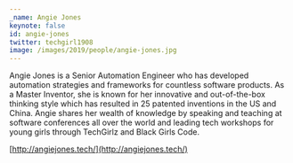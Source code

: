 ```yaml
---
_name: Angie Jones
keynote: false
id: angie-jones
twitter: techgirl1908
image: /images/2019/people/angie-jones.jpg
---
```



Angie Jones is a Senior Automation Engineer who has developed automation strategies and frameworks for countless software products. As a Master Inventor, she is known for her innovative and out-of-the-box thinking style which has resulted in 25 patented inventions in the US and China. Angie shares her wealth of knowledge by speaking and teaching at software conferences all over the world and leading tech workshops for young girls through TechGirlz and Black Girls Code.

[http://angiejones.tech/](http://angiejones.tech/)